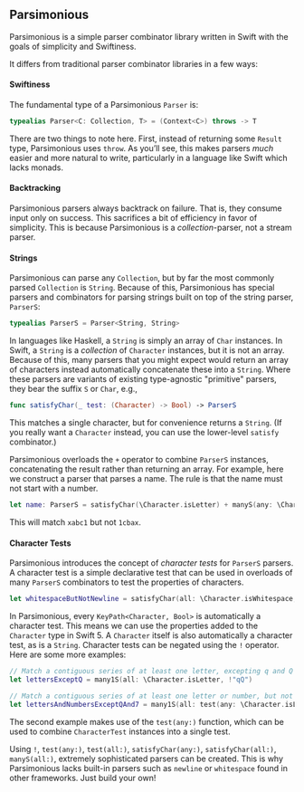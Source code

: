 ## Parsimonious

Parsimonious is a simple parser combinator library written in Swift with the goals of simplicity and Swiftiness.

It differs from traditional parser combinator libraries in a few ways:

#### Swiftiness 

The fundamental type of a Parsimonious `Parser` is:

```swift
typealias Parser<C: Collection, T> = (Context<C>) throws -> T
```

There are two things to note here. First, instead of returning some `Result` type, Parsimonious uses `throw`. As you&rsquo;ll see, this makes parsers _much_ easier and more natural to write, particularly in a language like Swift which lacks monads. 

#### Backtracking

Parsimonious parsers always backtrack on failure. That is, they consume input only on success. This sacrifices a bit of efficiency in favor of simplicity. This is because Parsimonious is a _collection_-parser, not a stream parser. 

#### Strings

Parsimonious can parse any `Collection`, but by far the most commonly parsed `Collection` is `String`. Because of this, Parsimonious has special parsers and combinators for parsing strings built on top of the string parser, `ParserS`:

```swift
typealias ParserS = Parser<String, String>
```

In languages like Haskell, a `String` is simply an array of `Char` instances. In Swift, a `String` is a _collection_ of `Character` instances, but it is not an array. Because of this, many parsers that you might expect would return an array of characters instead automatically concatenate these into a `String`. Where these parsers are variants of existing type-agnostic "primitive" parsers, they bear the suffix `S` or `Char`, e.g.,

```swift
func satisfyChar(_ test: (Character) -> Bool) -> ParserS
```

This matches a single character, but for convenience returns a `String`. (If you really want a `Character` instead, you can use the lower-level `satisfy` combinator.)

Parsimonious overloads the `+` operator to combine `ParserS` instances, concatenating the result rather than returning an array. For example, here we construct a parser that parses a name. The rule is that the name must not start with a number. 

```swift
let name: ParserS = satisfyChar(\Character.isLetter) + manyS(any: \Character.isLetter, \Character.isNumber)
```

This will match `xabc1` but not `1cbax`.

#### Character Tests 

Parsimonious introduces the concept of _character tests_ for `ParserS` parsers. A character test is a simple declarative test that can be used in overloads of many `ParserS` combinators to test the properties of characters.

```swift
let whitespaceButNotNewline = satisfyChar(all: \Character.isWhitespace, !\Character.isNewline)
```

In Parsimonious, every `KeyPath<Character, Bool>` is automatically a character test. This means we can use the properties added to the `Character` type in Swift 5. A `Character` itself is also automatically a character test, as is a `String`. Character tests can be negated using the `!` operator. Here are some more examples:

```swift
// Match a contiguous series of at least one letter, excepting q and Q 
let lettersExceptQ = many1S(all: \Character.isLetter, !"qQ")

// Match a contiguous series of at least one letter or number, but not q, Q, and 7
let lettersAndNumbersExceptQAnd7 = many1S(all: test(any: \Character.isLetter, \Character.isNumber), !"qQ7")
```

The second example makes use of the `test(any:)` function, which can be used to combine `CharacterTest` instances into a single test.

Using `!`, `test(any:)`, `test(all:)`, `satisfyChar(any:)`, `satisfyChar(all:)`, `manyS(all:)`, extremely sophisticated parsers can be created. This is why Parsimonious lacks built-in parsers such as `newline` or `whitespace` found in other frameworks. Just build your own!